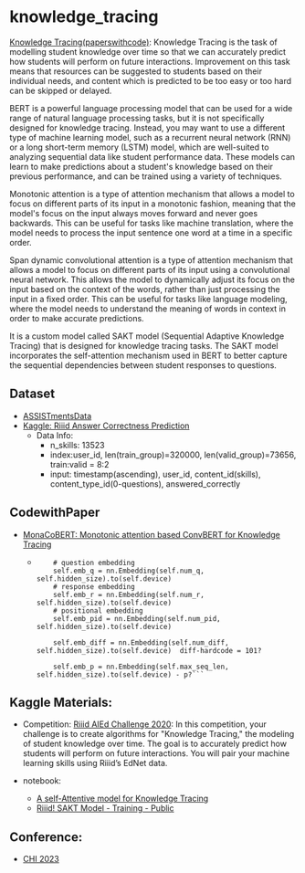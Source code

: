 # knowledge_tracing

[Knowledge Tracing(paperswithcode)](https://paperswithcode.com/task/knowledge-tracing): Knowledge Tracing is the task of modelling student knowledge over time so that we can accurately predict how students will perform on future interactions. Improvement on this task means that resources can be suggested to students based on their individual needs, and content which is predicted to be too easy or too hard can be skipped or delayed.

BERT is a powerful language processing model that can be used for a wide range of natural language processing tasks, but it is not specifically designed for knowledge tracing. Instead, you may want to use a different type of machine learning model, such as a recurrent neural network (RNN) or a long short-term memory (LSTM) model, which are well-suited to analyzing sequential data like student performance data. These models can learn to make predictions about a student's knowledge based on their previous performance, and can be trained using a variety of techniques.

Monotonic attention is a type of attention mechanism that allows a model to focus on different parts of its input in a monotonic fashion, meaning that the model's focus on the input always moves forward and never goes backwards. This can be useful for tasks like machine translation, where the model needs to process the input sentence one word at a time in a specific order.

Span dynamic convolutional attention is a type of attention mechanism that allows a model to focus on different parts of its input using a convolutional neural network. This allows the model to dynamically adjust its focus on the input based on the context of the words, rather than just processing the input in a fixed order. This can be useful for tasks like language modeling, where the model needs to understand the meaning of words in context in order to make accurate predictions.

It is a custom model called SAKT model (Sequential Adaptive Knowledge Tracing) that is designed for knowledge tracing tasks. The SAKT model incorporates the self-attention mechanism used in BERT to better capture the sequential dependencies between student responses to questions.

## Dataset
- [ASSISTmentsData](https://sites.google.com/site/assistmentsdata/datasets)
- [Kaggle: Riiid Answer Correctness Prediction](https://www.kaggle.com/competitions/riiid-test-answer-prediction/data)
  - Data Info:
    - n_skills: 13523
    - index:user_id, len(train_group)=320000, len(valid_group)=73656, train:valid = 8:2
    - input: timestamp(ascending), user_id, content_id(skills), content_type_id(0-questions), answered_correctly

## CodewithPaper
- [MonaCoBERT: Monotonic attention based ConvBERT for Knowledge Tracing](https://github.com/codingchild2424/MonaCoBERT)
  - ``` 
        # question embedding
        self.emb_q = nn.Embedding(self.num_q, self.hidden_size).to(self.device)
        # response embedding
        self.emb_r = nn.Embedding(self.num_r, self.hidden_size).to(self.device)
        # positional embedding
        self.emb_pid = nn.Embedding(self.num_pid, self.hidden_size).to(self.device)

        self.emb_diff = nn.Embedding(self.num_diff, self.hidden_size).to(self.device)  diff-hardcode = 101?

        self.emb_p = nn.Embedding(self.max_seq_len, self.hidden_size).to(self.device) - p?```

## Kaggle Materials: 
- Competition:
[Riiid AIEd Challenge 2020](https://www.kaggle.com/competitions/riiid-test-answer-prediction/overview): In this competition, your challenge is to create algorithms for "Knowledge Tracing," the modeling of student knowledge over time. The goal is to accurately predict how students will perform on future interactions. You will pair your machine learning skills using Riiid’s EdNet data.

- notebook:
    - [A self-Attentive model for Knowledge Tracing](https://www.kaggle.com/code/wangsg/a-self-attentive-model-for-knowledge-tracing/notebook)
    - [Riiid! SAKT Model - Training - Public](https://www.kaggle.com/code/manikanthr5/riiid-sakt-model-training-public)

## Conference:
- [CHI 2023](https://chi2023.acm.org/)
